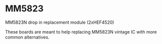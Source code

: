 MM5823
======

MM5823N drop in replacement module (2xHEF4520)

These boards are meant to help replacing MM5823N vintage IC with more common alternatives. 
